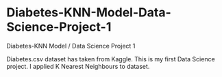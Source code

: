 # Diabetes-KNN-Model-Data-Science-Project-1
Diabetes-KNN Model / Data Science Project 1

Diabetes.csv dataset has taken from Kaggle.
This is my first Data Science project. I applied K Nearest Neighbours to dataset.
